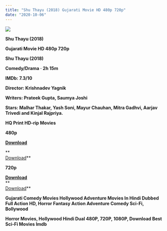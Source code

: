 ```yaml
---
title: "Shu Thayu (2018) Gujarati Movie HD 480p 720p"
date: "2020-10-06"
---
```


[**![](https://1.bp.blogspot.com/-N_9ioW4DvvQ/X0ttU3MsckI/AAAAAAAAErU/DI6LDjWT6CEkIjD19JwQqmyN1p0hCu4egCLcBGAsYHQ/s1600/shu-thuy.jpg)**](https://1.bp.blogspot.com/-N_9ioW4DvvQ/X0ttU3MsckI/AAAAAAAAErU/DI6LDjWT6CEkIjD19JwQqmyN1p0hCu4egCLcBGAsYHQ/s1600/shu-thuy.jpg)

**Shu Thayu (2018)**

**Gujarati Movie HD 480p 720p**

**Shu Thayu (2018)**

**Comedy/Drama ‧ 2h 15m**

**IMDb: 7.3/10**

**Director: Krishnadev Yagnik** 

**Writers: Prateek Gupta, Saumya Joshi**

**Stars: Malhar Thakar, Yash Soni, Mayur Chauhan, Mitra Gadhvi, Aarjav Trivedi and Kinjal Rajpriya.**

 **HQ Print HD-rip Movies**

**480p** 

[**Download**](https://bit.ly/3bgvOLh)

**  
[Download](https://topnnc.blogspot.com/2020/08/shu-they-movies-480p.html)**  

**720p** 

**[Download](https://bit.ly/3gGqx0O)**  
**  
[Download](https://topnnc.blogspot.com/2020/08/shu-thayu-movies-720p.html)**

**Gujarati Comedy Movies Hollywood Adventure Movies In Hindi Dubbed Full Action HD, Horror Fantasy Action Adventure Comedy Sci-Fi, Bollywood**

**Horror Movies, Hollywood Hindi Dual 480P, 720P, 1080P, Download Best Sci-Fi Movies Imdb**
